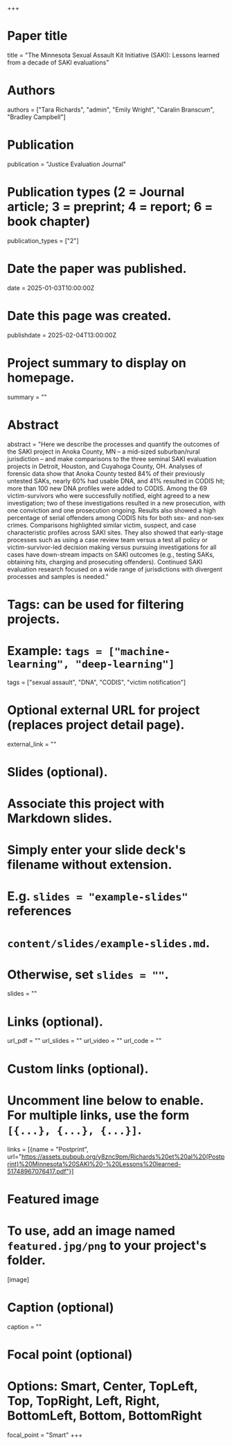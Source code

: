 +++
# Paper title
title = "The Minnesota Sexual Assault Kit Initiative (SAKI): Lessons learned from a decade of SAKI evaluations"

# Authors
authors = ["Tara Richards", "admin", "Emily Wright", "Caralin Branscum", "Bradley Campbell"]

# Publication
publication = "Justice Evaluation Journal"

# Publication types (2 = Journal article; 3 = preprint; 4 = report; 6 = book chapter)
publication_types = ["2"]

# Date the paper was published.
date = 2025-01-03T10:00:00Z

# Date this page was created.
publishdate = 2025-02-04T13:00:00Z

# Project summary to display on homepage.
summary = ""

# Abstract
abstract = "Here we describe the processes and quantify the outcomes of the SAKI project in Anoka County, MN – a mid-sized suburban/rural jurisdiction – and make comparisons to the three seminal SAKI evaluation projects in Detroit, Houston, and Cuyahoga County, OH. Analyses of forensic data show that Anoka County tested 84% of their previously untested SAKs, nearly 60% had usable DNA, and 41% resulted in CODIS hit; more than 100 new DNA profiles were added to CODIS. Among the 69 victim-survivors who were successfully notified, eight agreed to a new investigation; two of these investigations resulted in a new prosecution, with one conviction and one prosecution ongoing. Results also showed a high percentage of serial offenders among CODIS hits for both sex- and non-sex crimes. Comparisons highlighted similar victim, suspect, and case characteristic profiles across SAKI sites. They also showed that early-stage processes such as using a case review team versus a test all policy or victim-survivor-led decision making versus pursuing investigations for all cases have down-stream impacts on SAKI outcomes (e.g., testing SAKs, obtaining hits, charging and prosecuting offenders). Continued SAKI evaluation research focused on a wide range of jurisdictions with divergent processes and samples is needed."

# Tags: can be used for filtering projects.
# Example: `tags = ["machine-learning", "deep-learning"]`
tags = ["sexual assault", "DNA", "CODIS", "victim notification"]

# Optional external URL for project (replaces project detail page).
external_link = ""

# Slides (optional).
#   Associate this project with Markdown slides.
#   Simply enter your slide deck's filename without extension.
#   E.g. `slides = "example-slides"` references 
#   `content/slides/example-slides.md`.
#   Otherwise, set `slides = ""`.
slides = ""

# Links (optional).
url_pdf = ""
url_slides = ""
url_video = ""
url_code = ""

# Custom links (optional).
#   Uncomment line below to enable. For multiple links, use the form `[{...}, {...}, {...}]`.
links = [{name = "Postprint", url="https://assets.pubpub.org/y8znc9pm/Richards%20et%20al%20(Postprint)%20Minnesota%20SAKI%20-%20Lessons%20learned-51748967076417.pdf"}]

# Featured image
# To use, add an image named `featured.jpg/png` to your project's folder. 
[image]
  # Caption (optional)
  caption = ""
  
  # Focal point (optional)
  # Options: Smart, Center, TopLeft, Top, TopRight, Left, Right, BottomLeft, Bottom, BottomRight
  focal_point = "Smart"
+++

